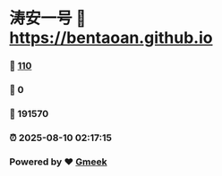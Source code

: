 # 涛安一号 :link: https://bentaoan.github.io 
### :page_facing_up: [110](https://bentaoan.github.io/tag.html) 
### :speech_balloon: 0 
### :hibiscus: 191570 
### :alarm_clock: 2025-08-10 02:17:15 
### Powered by :heart: [Gmeek](https://github.com/Meekdai/Gmeek)
